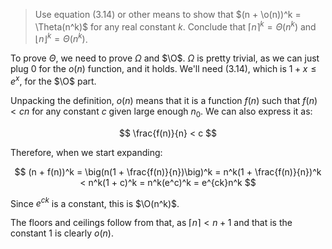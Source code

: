 > Use equation (3.14) or other means to show that $(n + \o(n))^k = \Theta(n^k)$
> for any real constant $k$. Conclude that ${\lceil n \rceil}^k = \Theta(n^k)$
> and ${\lfloor n \rfloor}^k = \Theta(n^k)$.

To prove $\Theta$, we need to prove $\Omega$ and $\O$. $\Omega$ is pretty
trivial, as we can just plug $0$ for the $o(n)$ function, and it holds. We'll
need (3.14), which is $1 + x \le e^x$, for the $\O$ part.

Unpacking the definition, $o(n)$ means that it is a function $f(n)$ such that
$f(n) < cn$ for any constant $c$ given large enough $n_0$. We can also express
it as:

$$ \frac{f(n)}{n} < c $$

Therefore, when we start expanding:

$$
  (n + f(n))^k
  = \big(n(1 + \frac{f(n)}{n})\big)^k
  = n^k(1 + \frac{f(n)}{n})^k
  < n^k(1 + c)^k
  = n^k(e^c)^k
  = e^{ck}n^k
$$

Since $e^{ck}$ is a constant, this is $\O(n^k)$.

The floors and ceilings follow from that, as $\lceil n \rceil < n + 1$ and that
is the constant $1$ is clearly $o(n)$.
